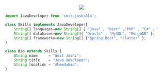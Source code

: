 <p align="center">
  <img src="https://github.com/thompsonemerson/thompsonemerson/raw/master/cover-thompson.png" />
</p>

```js
import JavaDeveloper from 'smit-joshi814';

class Skills implements JavaDeveloper{
    String[] languages=new String[] { "Java" , "Dart" ,"PHP" , "C#" , "C" ,"C++" };
    String[] databases=new String[]{ "Oracle" , "MySQL", "MongoDB" };
    String[] frameworks=new String[] {"Spring Boot", "Flutter" };
}

class Bio extends Skills {
    String name     = "Smit Joshi";
    String title    = "Java Developer";
    String location = "Ahmedabad";  
}
```
